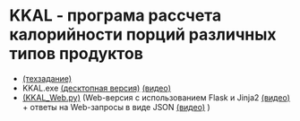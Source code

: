  # KKAL - програма рассчета калорийности порций различных типов продуктов
    
* [(техзадание)](https://apphttps://github.com/ItGroupAlex/Python/blob/main/KKAL/KKAL_desktop.py "link")  
 * KKAL.exe [(десктопная версия)](https://github.com/ItGroupAlex/Python/blob/main/KKAL/kkal.exe "link") [(видео)](https://github.com/ItGroupAlex/Python/blob/main/KKAL/Video/KKAL_desktop.mp4 "link")  
 * [(KKAL_Web.py)](https://github.com/ItGroupAlex/Python/blob/main/KKAL/KKAL_web.py "link") (Web-версия с использованием Flask и Jinja2 [(видео)](https://github.com/ItGroupAlex/Python/blob/main/KKAL/Video/KKAL_web.mp4 "link")  + ответы на Web-запросы в виде JSON [(видео)](https://github.com/ItGroupAlex/Python/blob/main/KKAL/Video/KKAL_Web_postman.mp4 "link") )  
